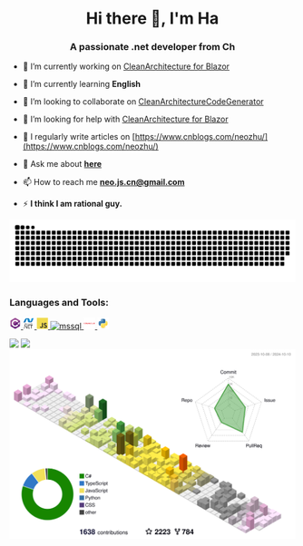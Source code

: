 
<h1 align="center">Hi there 👋, I'm Ha</h1>
<h3 align="center">A passionate .net developer from Ch</h3>


- 🔭 I’m currently working on [CleanArchitecture for Blazor](https://github.com/neozhu/CleanArchitectureWithBlazorServer)

- 🌱 I’m currently learning **English**

- 👯 I’m looking to collaborate on [CleanArchitectureCodeGenerator](https://github.com/neozhu/CleanArchitectureCodeGenerator)

- 🤝 I’m looking for help with [CleanArchitecture for Blazor](https://github.com/neozhu/CleanArchitectureWithBlazorServer)

- 📝 I regularly write articles on [https://www.cnblogs.com/neozhu/](https://www.cnblogs.com/neozhu/)

- 💬 Ask me about [**here**](https://github.com/neozhu/neozhu/issues)

- 📫 How to reach me **neo.js.cn@gmail.com**

- ⚡ **I think I am rational guy.**

<picture>
  <source
    media="(prefers-color-scheme: dark)"
    srcset="https://raw.githubusercontent.com/neozhu/neozhu/output/github-contribution-grid-snake-dark.svg"
  />
  <source
    media="(prefers-color-scheme: light)"
    srcset="https://raw.githubusercontent.com/neozhu/neozhu/output/github-contribution-grid-snake.svg"
  />
  <img
    alt="github contribution grid snake animation"
    src="https://raw.githubusercontent.com/neozhu/neozhu/output/github-contribution-grid-snake.svg"
  />
</picture>



<h3 align="left">Languages and Tools:</h3>

<a href="https://www.w3schools.com/cs/" target="_blank"> <img src="https://raw.githubusercontent.com/devicons/devicon/master/icons/csharp/csharp-original.svg" alt="csharp" width="20" height="20"/> </a> 
<a href="https://dotnet.microsoft.com/" target="_blank"> <img src="https://raw.githubusercontent.com/devicons/devicon/master/icons/dot-net/dot-net-original-wordmark.svg" alt="dotnet" width="20" height="20"/> </a>
 <a href="https://developer.mozilla.org/en-US/docs/Web/JavaScript" target="_blank"> <img src="https://raw.githubusercontent.com/devicons/devicon/master/icons/javascript/javascript-original.svg" alt="javascript" width="20" height="20"/> </a> <a href="https://www.microsoft.com/en-us/sql-server" target="_blank"> <img src="https://www.svgrepo.com/show/303229/microsoft-sql-server-logo.svg" alt="mssql" width="20" height="20"/> </a> 
  <a href="https://www.oracle.com/" target="_blank"> <img src="https://raw.githubusercontent.com/devicons/devicon/master/icons/oracle/oracle-original.svg" alt="oracle" width="20" height="20"/> </a> <a href="https://www.python.org" target="_blank"> <img src="https://raw.githubusercontent.com/devicons/devicon/master/icons/python/python-original.svg" alt="python" width="20" height="20"/> </a> </p>

 
<picture>
  <source
    srcset="https://github-readme-stats.vercel.app/api?username=neozhu&show_icons=true&theme=dark"
    media="(prefers-color-scheme: dark)"
  />
  <source
    srcset="https://github-readme-stats.vercel.app/api?username=neozhu&show_icons=true"
    media="(prefers-color-scheme: light), (prefers-color-scheme: no-preference)"
  />
  <img src="https://github-readme-stats.vercel.app/api?username=neozhu&show_icons=true" />
</picture>

<picture>
  <source
    srcset="https://streak-stats.demolab.com/?user=neozhu&theme=dark"
    media="(prefers-color-scheme: dark)"
  />
  <source
    srcset="https://streak-stats.demolab.com/?user=neozhu"
    media="(prefers-color-scheme: light), (prefers-color-scheme: no-preference)"
  />
  <img src="https://streak-stats.demolab.com/?user=neozhu" />
</picture>

 <picture>
  <source
    media="(prefers-color-scheme: dark)"
    srcset="https://raw.githubusercontent.com/neozhu/neozhu/output3d/profile-night-rainbow.svg"
  />
  <source
    media="(prefers-color-scheme: light)"
    srcset="https://raw.githubusercontent.com/neozhu/neozhu/output3d/profile-season-animate.svg"
  />
  <img
    alt="github contribution grid snake animation"
    src="https://raw.githubusercontent.com/neozhu/neozhu/output3d/profile-south-season-animate.svg"
  />
</picture>

